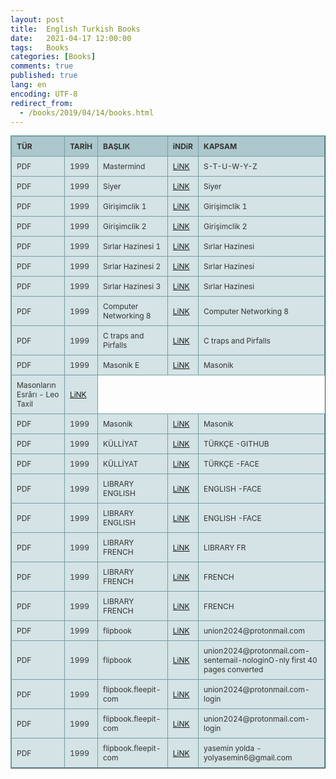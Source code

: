 ```yaml
---
layout: post
title:  English Turkish Books
date:   2021-04-17 12:00:00
tags:   Books
categories: [Books]
comments: true
published: true
lang: en
encoding: UTF-8
redirect_from:
  - /books/2019/04/14/books.html
---
```


<style type="text/css">
.tftable {font-size:12px;color:#333333;width:100%;border-width: 1px;border-color: #729ea5;border-collapse: collapse;}
.tftable th {font-size:12px;background-color:#acc8cc;border-width: 1px;padding: 8px;border-style: solid;border-color: #729ea5;text-align:left;}
.tftable tr {background-color:#d4e3e5;}
.tftable td {font-size:12px;border-width: 1px;padding: 8px;border-style: solid;border-color: #729ea5;}
.tftable tr:hover {background-color:#ffffff;}
</style>
 
<table class="tftable" border="1">
<tr><th>TÜR</th><th>TARİH</th><th>BAŞLIK</th><th>iNDiR</th><th>KAPSAM</th></tr>
<!--
<tr><td>PDF</td><td>1999</td><td>English Turkish Dictionary</td><td><a href="https://vdemir.github.io/viewer/web/viewer.html?file=https://vdemir.github.io/assets/ingilizce1/A-B-C-D.pdf" target="_blank">LiNK</a></td><td>A-B-C-D</td>


<tr><td>PDF</td><td>1999</td><td>English Turkish Dictionary</td><td><a href="https://vdemir.github.io/viewer/web/viewer.html?file=https://vdemir.github.io/assets/ingilizce1/E-F-G-H-I.pdf" target="_blank">LiNK</a></td><td>E-F-G-H-I</td></tr>



<tr><td>PDF</td><td>1999</td><td>English Turkish Dictionary</td><td><a href="https://vdemir.github.io/viewer/web/viewer.html?file=https://vdemir.github.io/assets/ingilizce1/J-K-L-M-N-O-P-R.pdf" target="_blank">LiNK</a></td><td>J-K-L-M-N-O-P-R</td></tr>



<tr><td>PDF</td><td>1999</td><td>English Turkish Dictionary</td><td><a href="https://vdemir.github.io/viewer/web/viewer.html?file=https://vdemir.github.io/assets/ingilizce1/S-T-U-W-Y-Z.pdf" target="_blank">LiNK</a></td><td>English</td></tr>-->

<tr><td>PDF</td><td>1999</td><td>Mastermind</td><td><a href="https://vdemir.github.io/viewer/web/viewer.html?file=https://vdemir.github.io/assets/ingilizce1/Mastermind.pdf" target="_blank">LiNK</a></td><td>S-T-U-W-Y-Z</td></tr>

<tr><td>PDF</td><td>1999</td><td>Siyer</td><td><a href="https://vdemir.github.io/viewer/web/viewer.html?file=https://vdemir.github.io/assets/Siyer/Hz-Muhammed-oncesi.pdf" target="_blank">LiNK</a></td><td>Siyer</td></tr>


<tr><td>PDF</td><td>1999</td><td>Girişimclik 1 </td><td><a href="https://disk.yandex.com.tr/i/eMj7rrh6WRpC0w" target="_blank">LiNK</a></td><td>Girişimclik 1</td></tr>



<tr><td>PDF</td><td>1999</td><td>Girişimclik 2 </td><td><a href="https://disk.yandex.com.tr/i/rj7_-Bfm9X7nag" target="_blank">LiNK</a></td><td>Girişimclik 2 </td></tr>


<tr><td>PDF</td><td>1999</td><td>Sırlar Hazinesi 1</td><td><a href="https://disk.yandex.com.tr/i/iP3km91d2G1GsA" target="_blank">LiNK</a></td><td>Sırlar Hazinesi</td></tr>


<tr><td>PDF</td><td>1999</td><td>Sırlar Hazinesi 2</td><td><a href="https://disk.yandex.com.tr/i/QKSThzJ1qo3iBQ" target="_blank">LiNK</a></td><td>Sırlar Hazinesi</td></tr>

<tr><td>PDF</td><td>1999</td><td>Sırlar Hazinesi 3</td><td><a href="https://disk.yandex.com.tr/i/yBr6GJpNyBAmeQ" target="_blank">LiNK</a></td><td>Sırlar Hazinesi</td></tr>

<tr><td>PDF</td><td>1999</td><td>Computer Networking 8 </td><td><a href="https://disk.yandex.com.tr/i/0-Y6I3ReVtujlw" target="_blank">LiNK</a></td><td>Computer Networking 8 </td></tr>

<tr><td>PDF</td><td>1999</td><td>C traps and Pirfalls</td><td><a href="https://disk.yandex.com.tr/i/IJsKcNls_EpVgQ" target="_blank">LiNK</a></td><td>C traps and Pirfalls</td></tr>


<tr><td>PDF</td><td>1999</td><td>Masonik E</td><td><a href="https://b-ok.as/book/13218393/ec5731" target="_blank">LiNK</a></td><td>Masonik</td></tr>


 <tr> 
 <td>Masonların Esrârı - Leo Taxil</td> 
 <td><a href="//readordownloadbooks.bitbucket.io/viewer/web/viewer.html?file=//readordownloadbooks.bitbucket.io/Leo-Taxil.pdf" target="_blank">LiNK</a></td> 
 </tr> 

<!--<tr><td>PDF</td><td>1999</td><td>Masonik part1</td><td><a href="https://disk.yandex.com.tr/i/oINNHxlF05XhMQ" target="_blank">LiNK</a></td><td>Masonik</td></tr>

<tr><td>PDF</td><td>1999</td><td>Masonik part2</td><td><a href="https://disk.yandex.com.tr/i/jEPBjN9SbY3-ag" target="_blank">LiNK</a></td><td>Masonik</td></tr>



<tr><td>PDF</td><td>1999</td><td>Masonik part3</td><td><a href="https://disk.yandex.com.tr/i/g_QceUHHjJ0_Og" target="_blank">LiNK</a></td><td>Masonik</td></tr>




<tr><td>PDF</td><td>1999</td><td>Masonik part4</td><td><a href="https://disk.yandex.com.tr/i/-29ReAYPcZ4T5g" target="_blank">LiNK</a></td><td>Masonik</td></tr>

<tr><td>PDF</td><td>1999</td><td>Masonik part5</td><td><a href="https://disk.yandex.com.tr/i/gZ0BoISvUdVeTA" target="_blank">LiNK</a></td><td>Masonik</td></tr>-->

<tr><td>PDF</td><td>1999</td><td>Masonik</td><td><a href="https://disk.yandex.com.tr/i/kC9dJaZJckAulQ" target="_blank">LiNK</a></td><td>Masonik</td></tr>


<tr><td>PDF</td><td>1999</td><td>KÜLLİYAT</td><td><a href="https://hycorpus.github.io/" target="_blank">LiNK</a></td><td>TÜRKÇE -GITHUB</td></tr>


<tr><td>PDF</td><td>1999</td><td>KÜLLİYAT</td><td><a href="https://pubhtml5.com/homepage/fjrm" target="_blank">LiNK</a></td><td>TÜRKÇE -FACE</td></tr>



<tr><td>PDF</td><td>1999</td><td>LIBRARY ENGLISH</td><td><a href="https://fliphtml5.com/homepage/ehsrp" target="_blank">LiNK</a></td><td>ENGLISH -FACE</td></tr>


<tr><td>PDF</td><td>1999</td><td>LIBRARY ENGLISH</td><td><a href="https://fliphtml5.com/homepage/ctcij" target="_blank">LiNK</a></td><td>ENGLISH -FACE</td></tr>


<tr><td>PDF</td><td>1999</td><td>LIBRARY FRENCH</td><td><a href="https://disk.yandex.com.tr/i/kC9dJaZJckAulQ" target="_blank">LiNK</a></td><td>LIBRARY FR</td></tr>


<tr><td>PDF</td><td>1999</td><td>LIBRARY FRENCH</td><td><a href="https://fliphtml5.com/homepage/sblop" target="_blank">LiNK</a></td><td>FRENCH</td></tr>


<tr><td>PDF</td><td>1999</td><td>LIBRARY FRENCH</td><td><a href="https://fliphtml5.com/bookcase/rblwg" target="_blank">LiNK</a></td><td>FRENCH </td></tr>

<!--

<tr><td>PDF</td><td>1999</td><td>YENİ MASONİK DÜZEN</td><td><a href="https://www.yumpu.com/tr/document/view/65589913/yeni-masonik-duzen" target="_blank">LiNK</a></td><td>YENİ MASONİK DÜZEN</td></tr>

<tr><td>PDF</td><td>1999</td><td>upload-exp-4-4-2022</td><td><a href="https://www.dosyaupload.com/account_home.html" target="_blank">LiNK</a></td><td>union2025</td></tr>



<tr><td>PDF</td><td>1999</td><td>flipbook</td><td><a href="https://flipbooks.fleepit.com/myaccount.php" target="_blank">LiNK</a></td><td>union2024@protonmail.com</td></tr>


<tr><td>PDF</td><td>1999</td><td>upload-exp-4-4-2022</td><td><a href="https://www.dosyaupload.com/folder/4124/english?sharekey=b1e2h_2bmbij6fg0oc7mnpw9qz9mf5br7ptoow-85gscv7cijk347-exyoibut0_" target="_blank">LiNK</a></td><td>union2025-english-file</td></tr>
-->

<tr><td>PDF</td><td>1999</td><td>flipbook</td><td><a href="https://xyz.pageflip.online/a-helping-hand-for-refugees-ciy" target="_blank">LiNK</a></td><td>union2024@protonmail.com</td></tr>


<tr><td>PDF</td><td>1999</td><td>flipbook</td><td><a href="https://www.flipbookpdf.net/web/site/9855dab4f7d93fcca7efc15bb3f11f74acb26d8d202105.pdf.html#page/2" target="_blank">LiNK</a></td><td>union2024@protonmail.com- sentemail-nologinO-nly first 40 pages converted</td></tr>



<tr><td>PDF</td><td>1999</td><td>flipbook.fleepit-com</td><td><a href="https://flipbooks.fleepit.com/f-12295-biomimetic_technology_imitates_nature" target="_blank">LiNK</a></td><td>union2024@protonmail.com-login</td></tr>

<tr><td>PDF</td><td>1999</td><td>flipbook.fleepit-com</td><td><a href="https://app.flipsnack.com/account/details" target="_blank">LiNK</a></td><td>union2024@protonmail.com-login</td></tr>


<tr><td>PDF</td><td>1999</td><td>flipbook.fleepit-com</td><td><a href="https://anyflip.com/homepage/lymgq" target="_blank">LiNK</a></td><td>yasemin yolda - yolyasemin6@gmail.com</td></tr>
</table>


